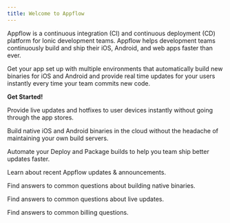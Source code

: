 ```yaml
---
title: Welcome to Appflow
---
```


Appflow is a continuous integration (CI) and continuous deployment (CD) platform
for Ionic development teams. Appflow helps development teams continuously build and ship
their iOS, Android, and web apps faster than ever.
        
<docs-cards class="prioritized">
  <docs-card header="Quickstart" href="/docs/appflow/quickstart">
    <p>Get your app set up with multiple environments that automatically build new binaries for
    iOS and Android and provide real time updates for your users instantly every time your team commits
    new code.</p>
    <b>Get Started!</b>
  </docs-card>

  <docs-card header="Deploy" href="/docs/appflow/deploy/intro">
    <p>Provide live updates and hotfixes to user devices instantly without going through the app stores.</p>
  </docs-card>
  
  <docs-card header="Package" href="/docs/appflow/package/intro">
    <p>Build native iOS and Android binaries in the cloud without the headache of maintaining your own build servers.</p>
  </docs-card>
  
  <docs-card header="Automate" href="/docs/appflow/automation/intro">
    <p>Automate your Deploy and Package builds to help you team ship better updates faster.</p>
  </docs-card>

  <docs-card header="News & Updates" href="https://ionic.zendesk.com/hc/en-us/categories/360000410554-Announcements">
    <p>Learn about recent Appflow updates & announcements.</p>
  </docs-card>
  
  <docs-card header="Package FAQ" href="https://ionic.zendesk.com/hc/en-us/categories/360000410494-Package">
    <p>Find answers to common questions about building native binaries.</p>
  </docs-card>

  <docs-card header="Deploy FAQ" href="https://ionic.zendesk.com/hc/en-us/categories/360000409113-Deploy">
    <p>Find answers to common questions about live updates.</p>
  </docs-card>
  
  <docs-card header="Billing FAQ" href="https://ionic.zendesk.com/hc/en-us/categories/360000410574-Billing-Support">
    <p>Find answers to common billing questions.</p>
  </docs-card>
</docs-cards>
